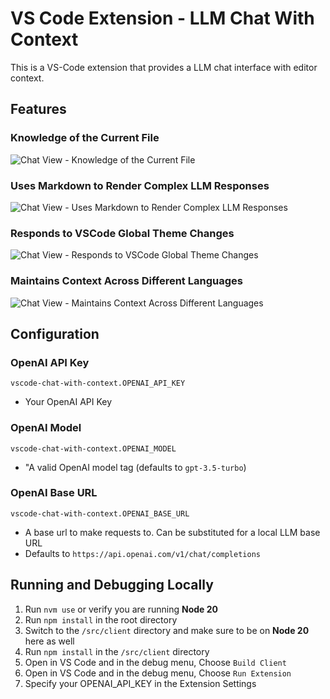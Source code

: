 # VS Code Extension - LLM Chat With Context

This is a VS-Code extension that provides a LLM chat interface with editor context.

## Features

### Knowledge of the Current File

![Chat View - Knowledge of the Current File](media/vscode-extension-file-context.gif)

### Uses Markdown to Render Complex LLM Responses

![Chat View - Uses Markdown to Render Complex LLM Responses](media/vscode-extension-css-file.gif)

### Responds to VSCode Global Theme Changes

![Chat View - Responds to VSCode Global Theme Changes](media/vscode-extension-change-themes.gif)

### Maintains Context Across Different Languages

![Chat View - Maintains Context Across Different Languages](media/vscode-extension-change-files.gif)

## Configuration

### OpenAI API Key

`vscode-chat-with-context.OPENAI_API_KEY`

-   Your OpenAI API Key

### OpenAI Model

`vscode-chat-with-context.OPENAI_MODEL`

-   "A valid OpenAI model tag (defaults to `gpt-3.5-turbo`)

### OpenAI Base URL

`vscode-chat-with-context.OPENAI_BASE_URL`

-   A base url to make requests to. Can be substituted for a local LLM base URL
-   Defaults to `https://api.openai.com/v1/chat/completions`

## Running and Debugging Locally

1. Run `nvm use` or verify you are running **Node 20**
2. Run `npm install` in the root directory
3. Switch to the `/src/client` directory and make sure to be on **Node 20** here as well
4. Run `npm install` in the `/src/client` directory
5. Open in VS Code and in the debug menu, Choose `Build Client`
6. Open in VS Code and in the debug menu, Choose `Run Extension`
7. Specify your OPENAI_API_KEY in the Extension Settings
